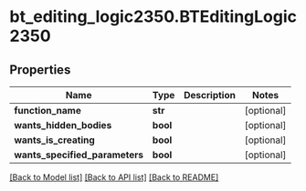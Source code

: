 # bt_editing_logic2350.BTEditingLogic2350

## Properties
Name | Type | Description | Notes
------------ | ------------- | ------------- | -------------
**function_name** | **str** |  | [optional] 
**wants_hidden_bodies** | **bool** |  | [optional] 
**wants_is_creating** | **bool** |  | [optional] 
**wants_specified_parameters** | **bool** |  | [optional] 

[[Back to Model list]](../README.md#documentation-for-models) [[Back to API list]](../README.md#documentation-for-api-endpoints) [[Back to README]](../README.md)


